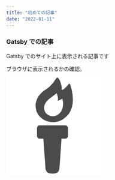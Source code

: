 ```yaml
---
title: "初めての記事"
date: "2022-01-11"
---
```


### Gatsby での記事

Gatsby でのサイト上に表示される記事です

ブラウザに表示されるかの確認。

![fire](../images/fire.png)